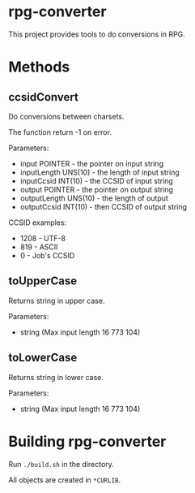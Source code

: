 # rpg-converter

This project provides tools to do conversions in RPG.

# Methods

## ccsidConvert

Do conversions between charsets.

The function return -1 on error.

Parameters:

* input POINTER - the pointer on input string
* inputLength UNS(10) - the length of input string
* inputCcsid INT(10) - the CCSID of input string
* output POINTER - the pointer on output string
* outputLength UNS(10) - the length of output
* outputCcsid INT(10) - then CCSID of output string

CCSID examples:

* 1208 - UTF-8
* 819 - ASCII
* 0 - Job's CCSID

## toUpperCase

Returns string in upper case.

Parameters:

* string (Max input length 16 773 104)

## toLowerCase

Returns string in lower case.

Parameters:

* string (Max input length 16 773 104)

# Building rpg-converter

Run `./build.sh` in the directory.

All objects are created in `*CURLIB`.
